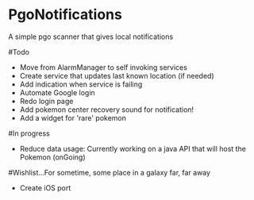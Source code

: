 # PgoNotifications
A simple pgo scanner that gives local notifications

#Todo
- Move from AlarmManager to self invoking services
- Create service that updates last known location (if needed)
- Add indication when service is failing
- Automate Google login
- Redo login page
- Add pokemon center recovery sound for notification!
- Add a widget for 'rare' pokemon

#In progress
- Reduce data usage: Currently working on a java API that will host the Pokemon (onGoing)

#Wishlist...For sometime, some place in a galaxy far, far away
- Create iOS port
